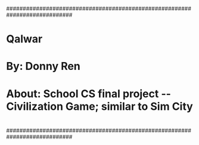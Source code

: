############################################################################
# Qalwar                                                                   #
#                                                                          #
# By: Donny Ren                                                            #
#                                                                          #
# About: School CS final project -- Civilization Game; similar to Sim City #
#                                                                          #
############################################################################
